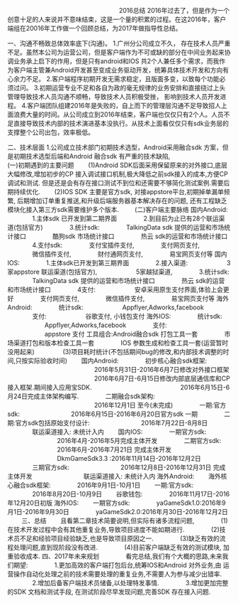 　　　　　　　　　　　　　　　　　　2016总结
2016年过去了，但是作为一个创意十足的人来说并不意味结束，这是一个量的积累的过程。在这2016年，客户端组在20016年工作做一个回顾总结，为2017年做指导性总结。

一、沟通不畅致总体效率底下(沟通)。
1.广州分公司成立不久， 存在技术人员严重不足。虽然本公司为运营公司，但是客户端作为不可或缺的部分在中间业务起来协调业务承上启下的作用，但是只有android和IOS 共2个人兼任多个需求，而我作为客户端主管兼Android开发甚至变成业务驱动开发，统筹具体技术开发和方向有心余力不足。
2.客户端程序初期开发无需求稳定，且版面多变，以致每个功能必须过问。
3.初期运营专业不足和各自为政的毫无规律的业务安排和直接绕过上头管理导致技术人员沟通不顺畅，导致技术人员积极受挫， 影响到技术人员开发进程。
4.客户端团队组建2016年是失败的，自上而下的管理层沟通不足导致招人上面浪费大量的时间。从公司成立到2016年结束，客户端也仅仅只有2个人。人员不足直接导致技术内部的技术演进基本没执行。从技术上面看仅仅只有sdk业务层的支撑整个公司出包，效率极低。

二、技术层面
1.公司成立技术部门初期技术选型，Android采用融合sdk 方案，但是初期技术选型后端和Android 融合sdk 有严重的技术缺陷,  
(一)初期遇到的主要问题
　　(1)Android SDK后面采用保留原来的对外接口,底层大幅修改,增加初步的CP 接入调试接口机制,极大降低之前sdk接入的成本,方便CP 调试和测试. 但是还是会有存在接口测试不到位和还需要不够简化测试案例.需要后期持续优化.
　　(2)IOS SDK 主要是官方sdk, 对接appstore平台,初期掉单漏单频繁, 后期增加订单重复推送,和升级后端服务器基本解决存在的问题,  还有工程缺乏模块化接入第三方sdk需要维护多个版本.
　　
(二)客户端主要脉络
国内Android:
　　　　1.主体sdk 已开发到第二期界面
　　　　2.到目前为止已有28个联运渠道(包括官方)
　　　　3.统计sdk:
　　　　TalkingData sdk 提供的运营和市场统计接口
　　　　酷狗sdk 市场统计接口
　　　　热云 sdk的运营和市场统计接口
　　　　4.支付sdk:
　　　　支付宝插件支付,
　　　　支付网页支付,
　　　　微信插件支付,
　　　　财付通网页支付,
　　　　易宝网页支付等
国内IOS: 
　　　　1.主体sdk已开发到第三期界面
　　　　2.接入渠道:
　　　　　　3家appstore 联运渠道(包括官方),
　　　　　　5家越狱渠道,
　　　　3.统计sdk:
　　　　TalkingData sdk 提供的运营和市场统计接口
　　　　热云 sdk的运营和市场统计接口
　　　　4支付:
　　　　　　安卓采用原生支付界面,体验上会更好
　　　　支付网页支付,
　　　　微信插件支付,
　　　　易宝网页支付等
海外Android:
　　　　统计sdk:
　　　　　　Appflyer,Adworks,facebook
　　　　支付:
　　　　　　谷歌支付, 小钱包支付
海外IOS:
　　　　统计sdk:
　　　　　　Appflyer,Adworks,facebook
　　　　支付:
　　　　　　appstore 支付
工具组合:Android融合sdk 打包工具一套
　　　　市场渠道打包和版本检查工具一套
　　　　IOS 参数生成和检查工具一套(运营暂时没用起来)
　　　　
(3)项目耗时统计(不包括期间bug的修改,和内部技术调整的时间,只按实际验收时间)
　　国内Android:
　　　　初步核心融合sdk框架:
　　　　　　　　　　　　　　2016年5月31日-2016年6月7日修改对外接口框架
　　　　　　　　　　　　　　2016年6月7日-6月15日修改内部底层通信库和CP接入框架.期间接入应用宝SDK.
　　　　　　　　　　　　　　2016年6月15日-6月24日完成主体架构编写.
　　　　二期融合sdk架构:
　　　　　　　　　　　　　　2016年12月1日 至今(未完成)
　　　　一期:官方sdk:
　　　　　　　　2016年6月15日-2016年6月20日官方sdk 一期
　　　　二期:官方sdk包括原始支付设计:
　　　　　　　　2016年7月22日-8月8日
　　　　联运渠道接入: 未统计入内
　　国内IOS:
　　　　一期官方sdk:
　　　　　　　　2016年4月-2016年5月完成主体开发
　　　　二期官方sdk:
　　　　　　　　2016年6月-2016年7月21日 完成主体开发
　　　　　　　　DkmGameSdk3.3 :2016年11月14日-2016年12月2日
　　　　三期官方sdk:
　　　　　　　　2016年12月8日-2016年12月31日 完成主体开发
　　　　　　　　联运渠道接入: 未统计入内
海外Android:
　　海外核心融合sdk框架:
　　　　2016年9月1日-10月1日
　　一期:官方sdk:
　　　　2016年8月20日-10月9日
　　谷歌钱包:
　　　　2016年11月17日-2016年12月20日初版
海外IOS:
　　一期官方sdk:
　　　　yaGameSdk1.0:2016年9月1日-2016年9月30日
　　　　yaGameSdk2.0:2016年月30日-2016年12月2日
　　
三、总结
　　且看第二章技术简要说明,但实际有诸多流程问题,
　　　　(1)在技术开发过程中会有其他重复业务,导致项目进度不能如期进行.
　　　　(2)技术员不足和经验项目经验缺乏,也是导致项目原因之一.
　　　　(3)缺乏有效的流程处理问题,直到现阶段没有改进.
　　　　(4)目前客户端缺乏有效的测试模块, 加重验收成本.
四、2017年未来规划
　　　　看完总结,我们有个大概的思路,未来我们期望:
　　　　1.更加高效的客户端打包后台,统筹IOS和Android 对外业务,由 运营操作自动化处理之前的技术需要处理的重复业务,不需要人为参与减少出错率.
　　　　2.增加后备客户端技术员储备,以处理特发事情.
　　　　3.增加更加完整的SDK 文档和测试手段, 在测试阶段尽早发现问题,完善SDK 存在接入问题.



